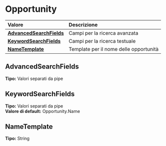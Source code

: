# Opportunity

| Valore | Descrizione |
| :--- | :--- |
| [**AdvancedSearchFields**](opportunity.md#advancedsearchfields) | Campi per la ricerca avanzata |
| [**KeywordSearchFields**](opportunity.md#keywordsearchfields) | Campi per la ricerca testuale |
| [**NameTemplate**](opportunity.md#nametemplate) | Template per il nome delle opportunità |

## AdvancedSearchFields

**Tipo:** Valori separati da pipe

## KeywordSearchFields

**Tipo:** Valori separati da pipe  
**Valore di default:** Opportunity.Name

## NameTemplate

**Tipo:** String
